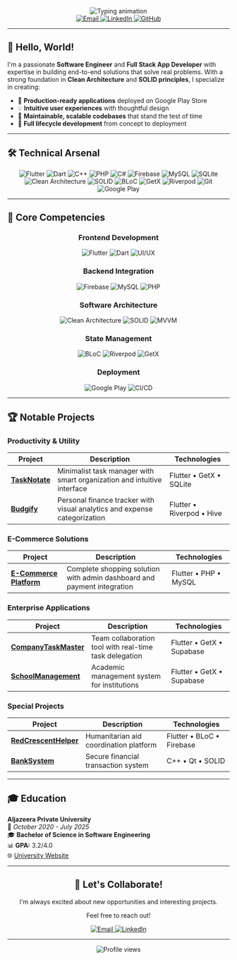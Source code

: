 <div align="center">
  <img src="https://readme-typing-svg.demolab.com?font=Fira+Code&weight=600&size=35&duration=3000&pause=1000&color=3390FF&center=true&vCenter=true&width=600&lines=Mohammed+Abdullkareem;Software+Engineer;Full+Stack+App+Developer;Problem+Solver;Clean+Code+Advocate" alt="Typing animation" />
</div>

<div align="center">
  <a href="mailto:sonsabdulkareem@gmail.com" target="_blank">
    <img src="https://img.shields.io/badge/Email-D14836?style=for-the-badge&logo=gmail&logoColor=white" alt="Email">
  </a>
  <a href="https://www.linkedin.com/in/mohammed-abdullkareem-02a965330" target="_blank">
    <img src="https://img.shields.io/badge/LinkedIn-0077B5?style=for-the-badge&logo=linkedin&logoColor=white" alt="LinkedIn">
  </a>
  <a href="https://github.com/MegoABKM" target="_blank">
    <img src="https://img.shields.io/badge/GitHub-181717?style=for-the-badge&logo=github&logoColor=white" alt="GitHub">
  </a>
</div>

---

## 👋 Hello, World!

I'm a passionate **Software Engineer** and **Full Stack App Developer** with expertise in building end-to-end solutions that solve real problems. With a strong foundation in **Clean Architecture** and **SOLID principles**, I specialize in creating:

- 🚀 **Production-ready applications** deployed on Google Play Store
- 💡 **Intuitive user experiences** with thoughtful design
- 🔧 **Maintainable, scalable codebases** that stand the test of time
- 🔄 **Full lifecycle development** from concept to deployment

---

## 🛠️ Technical Arsenal

<div align="center">
  <img src="https://img.shields.io/badge/Flutter-02569B?style=for-the-badge&logo=flutter&logoColor=white" alt="Flutter">
  <img src="https://img.shields.io/badge/Dart-0175C2?style=for-the-badge&logo=dart&logoColor=white" alt="Dart">
  <img src="https://img.shields.io/badge/C++-00599C?style=for-the-badge&logo=cplusplus&logoColor=white" alt="C++">
  <img src="https://img.shields.io/badge/PHP-777BB4?style=for-the-badge&logo=php&logoColor=white" alt="PHP">
  <img src="https://img.shields.io/badge/C%23-239120?style=for-the-badge&logo=c-sharp&logoColor=white" alt="C#">
  <img src="https://img.shields.io/badge/Firebase-FFCA28?style=for-the-badge&logo=firebase&logoColor=black" alt="Firebase">
  <img src="https://img.shields.io/badge/MySQL-4479A1?style=for-the-badge&logo=mysql&logoColor=white" alt="MySQL">
  <img src="https://img.shields.io/badge/SQLite-003B57?style=for-the-badge&logo=sqlite&logoColor=white" alt="SQLite">
  <img src="https://img.shields.io/badge/Clean_Arch-6DB33F?style=for-the-badge" alt="Clean Architecture">
  <img src="https://img.shields.io/badge/SOLID-FF6D00?style=for-the-badge" alt="SOLID">
  <img src="https://img.shields.io/badge/BLoC-02569B?style=for-the-badge&logo=flutter&logoColor=white" alt="BLoC">
  <img src="https://img.shields.io/badge/GetX-6DB33F?style=for-the-badge&logo=flutter&logoColor=white" alt="GetX">
  <img src="https://img.shields.io/badge/Riverpod-4A98E8?style=for-the-badge&logo=riverpod&logoColor=white" alt="Riverpod">
  <img src="https://img.shields.io/badge/Git-E44C30?style=for-the-badge&logo=git&logoColor=white" alt="Git">
  <img src="https://img.shields.io/badge/Google_Play-414141?style=for-the-badge&logo=google-play&logoColor=white" alt="Google Play">
</div>

---

## 💪 Core Competencies

<div align="center">

### Frontend Development
<img src="https://img.shields.io/badge/Flutter-02569B?style=for-the-badge&logo=flutter&logoColor=white" alt="Flutter">
<img src="https://img.shields.io/badge/Dart-0175C2?style=for-the-badge&logo=dart&logoColor=white" alt="Dart">
<img src="https://img.shields.io/badge/UI/UX-Design-FF6B6B?style=for-the-badge" alt="UI/UX">

### Backend Integration
<img src="https://img.shields.io/badge/Firebase-FFCA28?style=for-the-badge&logo=firebase&logoColor=black" alt="Firebase">
<img src="https://img.shields.io/badge/MySQL-4479A1?style=for-the-badge&logo=mysql&logoColor=white" alt="MySQL">
<img src="https://img.shields.io/badge/PHP-777BB4?style=for-the-badge&logo=php&logoColor=white" alt="PHP">

### Software Architecture
<img src="https://img.shields.io/badge/Clean_Arch-6DB33F?style=for-the-badge" alt="Clean Architecture">
<img src="https://img.shields.io/badge/SOLID-FF6D00?style=for-the-badge" alt="SOLID">
<img src="https://img.shields.io/badge/MVVM-5C2D91?style=for-the-badge" alt="MVVM">

### State Management
<img src="https://img.shields.io/badge/BLoC-02569B?style=for-the-badge&logo=flutter&logoColor=white" alt="BLoC">
<img src="https://img.shields.io/badge/Riverpod-4A98E8?style=for-the-badge&logo=riverpod&logoColor=white" alt="Riverpod">
<img src="https://img.shields.io/badge/GetX-6DB33F?style=for-the-badge&logo=flutter&logoColor=white" alt="GetX">

### Deployment
<img src="https://img.shields.io/badge/Google_Play-414141?style=for-the-badge&logo=google-play&logoColor=white" alt="Google Play">
<img src="https://img.shields.io/badge/CI/CD-Pipelines-2088FF?style=for-the-badge" alt="CI/CD">

</div>

---

## 🏆 Notable Projects

### Productivity & Utility
| Project | Description | Technologies |
|---------|-------------|--------------|
| **[TaskNotate](https://github.com/MegoABKM/TaskNotate-app)** | Minimalist task manager with smart organization and intuitive interface | Flutter • GetX • SQLite |
| **[Budgify](https://github.com/MegoABKM/Budgify-app)** | Personal finance tracker with visual analytics and expense categorization | Flutter • Riverpod • Hive |

### E-Commerce Solutions
| Project | Description | Technologies |
|---------|-------------|--------------|
| **[E-Commerce Platform](https://github.com/MegoABKM/E-commerce-app)** | Complete shopping solution with admin dashboard and payment integration | Flutter • PHP • MySQL |

### Enterprise Applications
| Project | Description | Technologies |
|---------|-------------|--------------|
| **[CompanyTaskMaster](https://github.com/MegoABKM/CompanyTaskMaster-app)** | Team collaboration tool with real-time task delegation | Flutter • GetX • Supabase |
| **[SchoolManagement](https://github.com/MegoABKM/SchoolManagement)** | Academic management system for institutions | Flutter • GetX • Supabase |

### Special Projects
| Project | Description | Technologies |
|---------|-------------|--------------|
| **[RedCrescentHelper](https://github.com/MegoABKM/RedCrescentHelper)** | Humanitarian aid coordination platform | Flutter • BLoC • Firebase |
| **[BankSystem](https://github.com/MegoABKM/BankSystem)** | Secure financial transaction system | C++ • Qt • SOLID |

---

## 🎓 Education

**Aljazeera Private University**  
📅 *October 2020 - July 2025*  
🎓 **Bachelor of Science in Software Engineering**  
📊 **GPA:** 3.2/4.0  
🌐 [University Website](https://jude.edu.sy/)

---

<div align="center">
  <h2>💌 Let's Collaborate!</h2>
  <p>I'm always excited about new opportunities and interesting projects.</p>
  <p>Feel free to reach out!</p>
  
  <a href="mailto:sonsabdulkareem@gmail.com" target="_blank">
    <img src="https://img.shields.io/badge/Email_Me-D14836?style=for-the-badge&logo=gmail&logoColor=white" alt="Email">
  </a>
  <a href="https://www.linkedin.com/in/mohammed-abdullkareem-02a965330" target="_blank">
    <img src="https://img.shields.io/badge/Connect_on_LinkedIn-0077B5?style=for-the-badge&logo=linkedin&logoColor=white" alt="LinkedIn">
  </a>
  
  <hr>
  
  <img src="https://komarev.com/ghpvc/?username=MegoABKM&label=Profile+Views&color=0e75b6&style=flat" alt="Profile views" />
</div>
